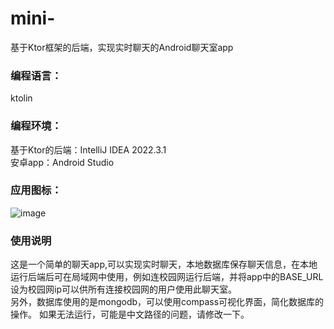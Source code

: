 # mini-
基于Ktor框架的后端，实现实时聊天的Android聊天室app   
### 编程语言：    
ktolin   
### 编程环境：   
基于Ktor的后端：IntelliJ IDEA 2022.3.1    
安卓app：Android Studio   
### 应用图标：    
![image](https://github.com/ftmg12138/mini-/assets/114124555/479d5207-5402-4b85-858d-5bff4aa19bd9)    
### 使用说明
这是一个简单的聊天app,可以实现实时聊天，本地数据库保存聊天信息，在本地运行后端后可在局域网中使用，例如连校园网运行后端，并将app中的BASE_URL设为校园网ip可以供所有连接校园网的用户使用此聊天室。    
另外，数据库使用的是mongodb，可以使用compass可视化界面，简化数据库的操作。
如果无法运行，可能是中文路径的问题，请修改一下。
